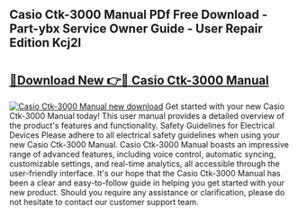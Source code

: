 ## Casio Ctk-3000 Manual PDf Free Download - Part-ybx Service Owner Guide - User Repair Edition Kcj2I

# <h2><a href="http://cf25673.oget.top/?id=Casio+Ctk-3000+Manual">🔗Download New 👉🔴 Casio Ctk-3000 Manual</a></h2>

[![Casio Ctk-3000 Manual new download](https://i.imgur.com/5g1atiW.png)](http://cf25673.oget.top/?id=Casio+Ctk-3000+Manual)
Get started with your new Casio Ctk-3000 Manual today! This user manual provides a detailed overview of the product's features and functionality. Safety Guidelines for Electrical Devices Please adhere to all electrical safety guidelines when using your new Casio Ctk-3000 Manual. Casio Ctk-3000 Manual boasts an impressive range of advanced features, including voice control, automatic syncing, customizable settings, and real-time analytics, all accessible through the user-friendly interface. It's our hope that the Casio Ctk-3000 Manual has been a clear and easy-to-follow guide in helping you get started with your new product. Should you require any assistance or clarification, please do not hesitate to contact our customer support team.
